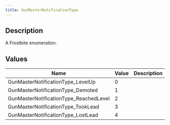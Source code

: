 ```yaml
---
title: GunMasterNotificationType
---
```

## Description

A Frostbite enumeration.

## Values

| Name                                    | Value | Description |
| --------------------------------------- | ----- | ----------- |
| GunMasterNotificationType\_LevelUp      | 0     |             |
| GunMasterNotificationType\_Demoted      | 1     |             |
| GunMasterNotificationType\_ReachedLevel | 2     |             |
| GunMasterNotificationType\_TookLead     | 3     |             |
| GunMasterNotificationType\_LostLead     | 4     |             |
